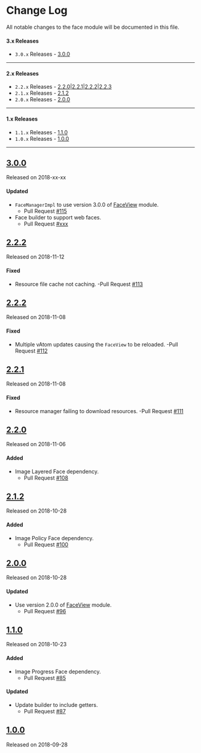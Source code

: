 # Change Log
All notable changes to the face module will be documented in this file.

#### 3.x Releases
- `3.0.x` Releases - [3.0.0](#300)
---
#### 2.x Releases
- `2.2.x` Releases - [2.2.0](#220)|[2.2.1](#221)|[2.2.2](#222)|[2.2.3](#223)
- `2.1.x` Releases - [2.1.2](#212)
- `2.0.x` Releases - [2.0.0](#200)
---
#### 1.x Releases
- `1.1.x` Releases - [1.1.0](#110)
- `1.0.x` Releases - [1.0.0](#100)
---

## [3.0.0](https://maven.blockv.io/artifactory/webapp/#/artifacts/browse/tree/General/BLOCKv/io/blockv/sdk/face/3.0.0)
Released on 2018-xx-xx

#### Updated
- `FaceManagerImpl` to use version 3.0.0 of [FaceView](/faceview) module.
  - Pull Request [#115](https://github.com/BLOCKvIO/android-sdk/pull/115)
- Face builder to support web faces.
  - Pull Request [#xxx](https://github.com/BLOCKvIO/android-sdk/pull/xxx)
  
## [2.2.2](https://maven.blockv.io/artifactory/webapp/#/artifacts/browse/tree/General/BLOCKv/io/blockv/sdk/face/2.2.3)
Released on 2018-11-12

#### Fixed
- Resource file cache not caching.
  -Pull Request [#113](https://github.com/BLOCKvIO/android-sdk/pull/113)
  
## [2.2.2](https://maven.blockv.io/artifactory/webapp/#/artifacts/browse/tree/General/BLOCKv/io/blockv/sdk/face/2.2.2)
Released on 2018-11-08

#### Fixed
- Multiple vAtom updates causing the `FaceView` to be reloaded.
  -Pull Request [#112](https://github.com/BLOCKvIO/android-sdk/pull/112)

## [2.2.1](https://maven.blockv.io/artifactory/webapp/#/artifacts/browse/tree/General/BLOCKv/io/blockv/sdk/face/2.2.1)
Released on 2018-11-08

#### Fixed
- Resource manager failing to download resources.
  -Pull Request [#111](https://github.com/BLOCKvIO/android-sdk/pull/111)

## [2.2.0](https://maven.blockv.io/artifactory/webapp/#/artifacts/browse/tree/General/BLOCKv/io/blockv/sdk/face/2.2.0)
Released on 2018-11-06

#### Added
- Image Layered Face dependency.
  - Pull Request [#108](https://github.com/BLOCKvIO/android-sdk/pull/108)
  
## [2.1.2](https://maven.blockv.io/artifactory/webapp/#/artifacts/browse/tree/General/BLOCKv/io/blockv/sdk/face/2.1.2)
Released on 2018-10-28

#### Added
- Image Policy Face dependency.
  - Pull Request [#100](https://github.com/BLOCKvIO/android-sdk/pull/100)
  
## [2.0.0](https://maven.blockv.io/artifactory/webapp/#/artifacts/browse/tree/General/BLOCKv/io/blockv/sdk/face/2.0.0)
Released on 2018-10-28
  
#### Updated
- Use version 2.0.0 of [FaceView](/faceview) module.
  - Pull Request [#96](https://github.com/BLOCKvIO/android-sdk/pull/96)
  
## [1.1.0](https://maven.blockv.io/artifactory/webapp/#/artifacts/browse/tree/General/BLOCKv/io/blockv/sdk/face/1.1.0)
Released on 2018-10-23

#### Added
- Image Progress Face dependency.
  - Pull Request [#85](https://github.com/BLOCKvIO/android-sdk/pull/85)

#### Updated
- Update builder to include getters.
  - Pull Request [#87](https://github.com/BLOCKvIO/android-sdk/pull/87)
  
## [1.0.0](https://maven.blockv.io/artifactory/webapp/#/artifacts/browse/tree/General/BLOCKv/io/blockv/sdk/face/1.0.0)
Released on 2018-09-28
